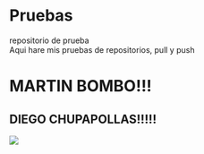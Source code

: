 Pruebas
=======

repositorio de prueba<br />
Aqui hare mis pruebas de repositorios, pull y push

<h1>MARTIN BOMBO!!!</h1>
<h2>DIEGO CHUPAPOLLAS!!!!!</h2>
<div><img src="http://www.soft9000.com/blog9000/images/DukeLearn01.png" ALIGN=middle></div>
